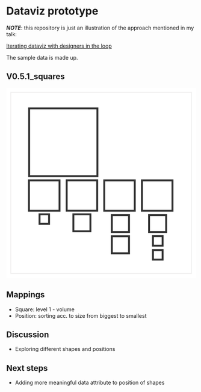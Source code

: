 # Dataviz prototype

_**NOTE**_: this repository is just an illustration of the approach mentioned in my talk:

[Iterating dataviz with designers in the loop](https://slides.com/lucyia/iterating-dataviz-with-designers-in-loop)

The sample data is made up.

## V0.5.1_squares

![](0.5.1_squares.svg)

## Mappings
* Square: level 1 - volume
* Position: sorting acc. to size from biggest to smallest

## Discussion
* Exploring different shapes and positions

## Next steps
* Adding more meaningful data attribute to position of shapes
